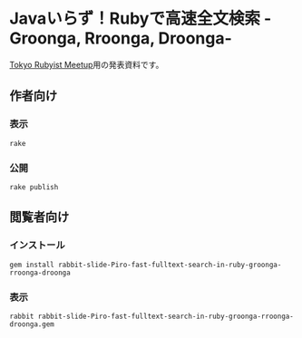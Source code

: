 # Javaいらず！Rubyで高速全文検索 -Groonga, Rroonga, Droonga-

[Tokyo Rubyist Meetup](http://trbmeetup.doorkeeper.jp/events/19450)用の発表資料です。

## 作者向け

### 表示

    rake

### 公開

    rake publish

## 閲覧者向け

### インストール

    gem install rabbit-slide-Piro-fast-fulltext-search-in-ruby-groonga-rroonga-droonga

### 表示

    rabbit rabbit-slide-Piro-fast-fulltext-search-in-ruby-groonga-rroonga-droonga.gem

